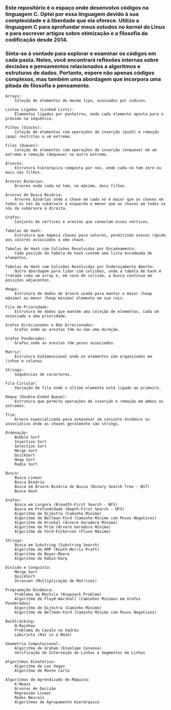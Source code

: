 ### Este repositório é o espaço onde desenvolvo códigos na linguagem C. Optei por essa linguagem devido à sua complexidade e à liberdade que ela oferece. Utilizo a linguagem C para aprofundar meus estudos no kernel do Linux e para escrever artigos sobre otimização e a filosofia da codificação desde 2014.

### Sinta-se à vontade para explorar e examinar os códigos em cada pasta. Neles, você encontrará reflexões internas sobre decisões e pensamentos relacionados a algoritmos e estruturas de dados. Portanto, espere não apenas códigos complexos, mas também uma abordagem que incorpora uma pitada de filosofia e pensamento.


    Arrays:
        Coleção de elementos do mesmo tipo, acessados por índices.

    Listas Ligadas (Linked Lists):
        Elementos ligados por ponteiros, onde cada elemento aponta para o próximo na sequência.

    Pilhas (Stacks):
        Coleção de elementos com operações de inserção (push) e remoção (pop) restritas a um extremo.

    Filas (Queues):
        Coleção de elementos com operações de inserção (enqueue) em um extremo e remoção (dequeue) no outro extremo.

    Árvores:
        Estrutura hierárquica composta por nós, onde cada nó tem zero ou mais nós filhos.

    Árvores Binárias:
        Árvores onde cada nó tem, no máximo, dois filhos.

    Árvores de Busca Binária:
        Árvores binárias onde a chave em cada nó é maior que as chaves em todos os nós da subárvore à esquerda e menor que as chaves em todos os nós da subárvore à direita.

    Grafos:
        Conjunto de vértices e arestas que conectam esses vértices.

    Tabelas de Hash:
        Estrutura que mapeia chaves para valores, permitindo acesso rápido aos valores associados a uma chave.

    Tabelas de Hash com Colisões Resolvidas por Encadeamento:
        Cada posição da tabela de hash contém uma lista encadeada de elementos.

    Tabelas de Hash com Colisões Resolvidas por Endereçamento Aberto:
        Outra abordagem para lidar com colisões, onde a tabela de hash é tratada como um array e, em caso de colisão, a busca continua em posições adjacentes.

    Heaps:
        Estrutura de dados de árvore usada para manter o maior (heap máximo) ou menor (heap mínimo) elemento em sua raiz.

    Fila de Prioridade:
        Estrutura de dados que mantém uma coleção de elementos, cada um associado a uma prioridade.

    Grafos Direcionados e Não Direcionados:
        Grafos onde as arestas têm ou não uma direção.

    Grafos Ponderados:
        Grafos onde as arestas têm pesos associados.

    Matriz:
        Estrutura bidimensional onde os elementos são organizados em linhas e colunas.

    Strings:
        Sequências de caracteres.

    Fila Circular:
        Variação de fila onde o último elemento está ligado ao primeiro.

    Deque (Double-Ended Queue):
        Estrutura que permite operações de inserção e remoção em ambos os extremos.

    Trie:
        Árvore especializada para armazenar um conjunto dinâmico ou associativo onde as chaves geralmente são strings.

    Ordenação:
        Bubble Sort
        Insertion Sort
        Selection Sort
        Merge Sort
        QuickSort
        Heap Sort
        Radix Sort

    Busca:
        Busca Linear
        Busca Binária
        Busca em Árvore Binária de Busca (Binary Search Tree - BST)
        Busca Hash

    Grafos:
        Busca em Largura (Breadth-First Search - BFS)
        Busca em Profundidade (Depth-First Search - DFS)
        Algoritmo de Dijkstra (Caminho Mínimo)
        Algoritmo de Bellman-Ford (Caminho Mínimo com Pesos Negativos)
        Algoritmo de Kruskal (Árvore Geradora Mínima)
        Algoritmo de Prim (Árvore Geradora Mínima)
        Algoritmo de Ford-Fulkerson (Fluxo Máximo)

    Strings:
        Busca em Substring (Substring Search)
        Algoritmo de KMP (Knuth-Morris-Pratt)
        Algoritmo de Boyer-Moore
        Algoritmo de Rabin-Karp

    Divisão e Conquista:
        Merge Sort
        QuickSort
        Strassen (Multiplicação de Matrizes)

    Programação Dinâmica:
        Problema da Mochila (Knapsack Problem)
        Algoritmo de Floyd-Warshall (Caminhos Mínimos em Grafos Ponderados)
        Algoritmo de Dijkstra (Caminho Mínimo)
        Algoritmo de Bellman-Ford (Caminho Mínimo com Pesos Negativos)

    Backtracking:
        N-Rainhas
        Problema do Cavalo no Xadrez
        Labirinto (Rat in a Maze)

    Geometria Computacional:
        Algoritmo de Graham (Envelope Convexo)
        Verificação de Interseção de Linhas e Segmentos de Linhas

    Algoritmos Aleatórios:
        Algoritmo de Las Vegas
        Algoritmo de Monte Carlo

    Algoritmos de Aprendizado de Máquina:
        K-Means
        Árvores de Decisão
        Regressão Linear
        Redes Neurais
        Algoritmos de Agrupamento Hierárquico